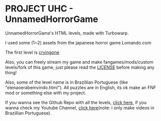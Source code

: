 # PROJECT UHC - UnnamedHorrorGame
UnnamedHorrorGame's HTML levels, made with Turbowarp.

I used some (1~2) assets from the japanese horror game Lomando.com

The first level is [cryingone](https://patoflamejantetv.github.io/UnnamedHorrorGame/cryingone)

Also, you can freely stream my game and make fangames/mods/custom levels/fork of this game, just please read the [LICENSE](./LICENSE) before making any thing!

Also, some of the level name is in Brazillian Portuguese (like "elenaoerabemvindo.html"). All puzzles are in English, its ok make an FNF mod or something else with my project.

If you wanna see the Github Repo with all the levels, [click here](https://github.com/PatoFlamejanteTV/UnnamedHorrorGame/tree/main), if you wanna check my Youtube Channel, [click here](https://www.youtube.com/@patoflamejantetv)(note: i only make videos in Brazillian Portuguese).
